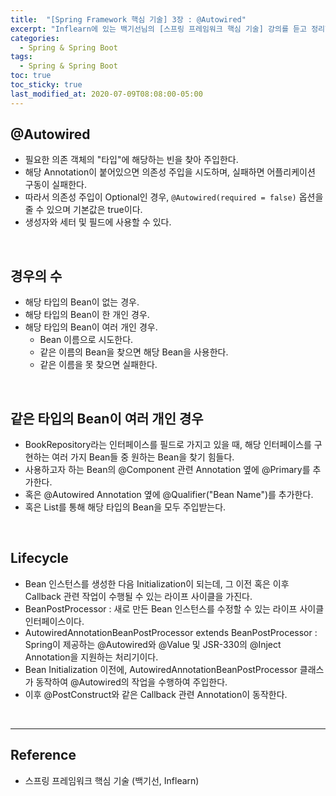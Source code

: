 ```yaml
---
title:  "[Spring Framework 핵심 기술] 3장 : @Autowired"
excerpt: "Inflearn에 있는 백기선님의 [스프링 프레임워크 핵심 기술] 강의를 듣고 정리한 필기입니다."
categories:
  - Spring & Spring Boot
tags:
  - Spring & Spring Boot
toc: true
toc_sticky: true
last_modified_at: 2020-07-09T08:08:00-05:00
---
```


## @Autowired

* 필요한 의존 객체의 "타입"에 해당하는 빈을 찾아 주입한다.
* 해당 Annotation이 붙어있으면 의존성 주입을 시도하며, 실패하면 어플리케이션 구동이 실패한다.
* 따라서 의존성 주입이 Optional인 경우, ``@Autowired(required = false)`` 옵션을 줄 수 있으며 기본값은 true이다.
* 생성자와 세터 및 필드에 사용할 수 있다.

<br>

## 경우의 수

* 해당 타입의 Bean이 없는 경우.
* 해당 타입의 Bean이 한 개인 경우.
* 해당 타입의 Bean이 여러 개인 경우.
  * Bean 이름으로 시도한다.
  * 같은 이름의 Bean을 찾으면 해당 Bean을 사용한다.
  * 같은 이름을 못 찾으면 실패한다.

<br>

## 같은 타입의 Bean이 여러 개인 경우

* BookRepository라는 인터페이스를 필드로 가지고 있을 때, 해당 인터페이스를 구현하는 여러 가지 Bean들 중 원하는 Bean을 찾기 힘들다.
* 사용하고자 하는 Bean의 @Component 관련 Annotation 옆에 @Primary를 추가한다.
* 혹은 @Autowired Annotation 옆에 @Qualifier("Bean Name")를 추가한다.
* 혹은 List를 통해 해당 타입의 Bean을 모두 주입받는다.

<br>

## Lifecycle

-	Bean 인스턴스를 생성한 다음 Initialization이 되는데, 그 이전 혹은 이후 Callback 관련 작업이 수행될 수 있는 라이프 사이클을 가진다.
-	BeanPostProcessor : 새로 만든 Bean 인스턴스를 수정할 수 있는 라이프 사이클 인터페이스이다.
-	AutowiredAnnotationBeanPostProcessor extends BeanPostProcessor : Spring이 제공하는 @Autowired와 @Value 및 JSR-330의 @Inject Annotation을 지원하는 처리기이다.
-	Bean Initialization 이전에, AutowiredAnnotationBeanPostProcessor 클래스가 동작하여 @Autowired의 작업을 수행하여 주입한다.
-	이후 @PostConstruct와 같은 Callback 관련 Annotation이 동작한다.

<br>

---

## Reference

*	스프링 프레임워크 핵심 기술 (백기선, Inflearn)
